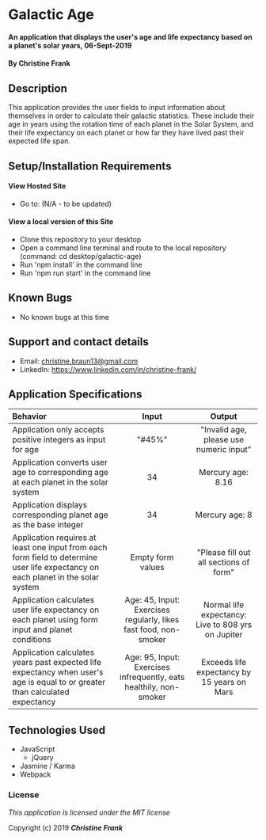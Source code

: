 # Galactic Age

#### An application that displays the user's age and life expectancy based on a planet's solar years, 06-Sept-2019

#### By **Christine Frank**

## Description

This application provides the user fields to input information about themselves in order to calculate their galactic statistics. These include their age in years using the rotation time of each planet in the Solar System, and their life expectancy on each planet or how far they have lived past their expected life span.

## Setup/Installation Requirements

#### View Hosted Site
* Go to: (N/A - to be updated)

#### View a local version of this Site
* Clone this repository to your desktop
* Open a command line terminal and route to the local repository (command: cd desktop/galactic-age)
* Run 'npm install' in the command line
* Run 'npm run start' in the command line

## Known Bugs

* No known bugs at this time

## Support and contact details

* Email: christine.braun13@gmail.com
* LinkedIn: https://www.linkedin.com/in/christine-frank/

## Application Specifications
|Behavior|Input|Output|
|:---|:----:|:----:|
|Application only accepts positive integers as input for age| "#45%" | "Invalid age, please use numeric input" |
|Application converts user age to corresponding age at each planet in the solar system| 34 | Mercury age: 8.16 |
|Application displays corresponding planet age as the base integer | 34 | Mercury age: 8|
|Application requires at least one input from each form field to determine user life expectancy on each planet in the solar system| Empty form values | "Please fill out all sections of form"|
|Application calculates user life expectancy on each planet using form input and planet conditions |Age: 45, Input: Exercises regularly, likes fast food, non-smoker| Normal life expectancy: Live to 808 yrs on Jupiter |
|Application calculates years past expected life expectancy when user's age is equal to or greater than calculated expectancy |Age: 95, Input: Exercises infrequently, eats healthily, non-smoker| Exceeds life expectancy by 15 years on Mars|

## Technologies Used

* JavaScript
  * jQuery
* Jasmine / Karma
* Webpack

### License

*This application is licensed under the MIT license*

Copyright (c) 2019 **_Christine Frank_**
